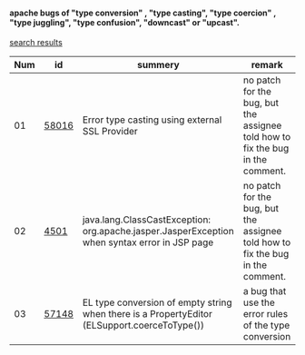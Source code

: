 #### apache bugs of "type conversion" , "type casting", "type coercion" , "type juggling", "type confusion", "downcast" or "upcast".

[search results](https://bz.apache.org/bugzilla/buglist.cgi?regetlastlist=cookie)

|Num|id|summery|remark|
|----|----|----|----|
|01|[58016](https://bz.apache.org/bugzilla/show_bug.cgi?id=58016)|Error type casting using external SSL Provider| no patch for the bug, but the assignee told how to fix the bug in the comment. |
|02|[4501](https://bz.apache.org/bugzilla/show_bug.cgi?id=4501)| java.lang.ClassCastException: org.apache.jasper.JasperException when syntax error in JSP page | no patch for the bug, but the assignee told how to fix the bug in the comment. |
|03|[57148](https://bz.apache.org/bugzilla/show_bug.cgi?id=57148)| EL type conversion of empty string when there is a PropertyEditor (ELSupport.coerceToType()) | a bug that use the error rules of the type conversion | 

